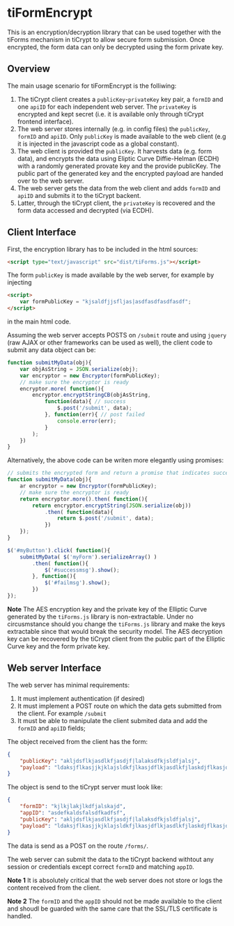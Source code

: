# tiFormEncrypt

This is an encryption/decryption library that can be used together 
with the tiForms mechanism  in tiCrypt to allow secure form submission. 
Once encrypted, the form data can only be decrypted using the form private key.

## Overview

The main usage scenario for tiFormEncrypt is the folliwing:

1. The tiCrypt client creates a `publicKey`-`privateKey` key pair, a `formID` and one `apiID` for each independent web server. The `privateKey` is encrypted and kept secret (i.e. it is available only through tiCrypt frontend interface).
2. The web server stores internally (e.g. in config files) the `publicKey`, `formID` and `apiID`. Only `publicKey` is made available to the web client (e.g it is injected in the javascript code as a global constant).
3. The web client is provided the `publicKey`. It harvests data (e.g. form data), and encrypts the data using Eliptic Curve Diffie-Helman (ECDH) with a randomly generated provate key and the provide publicKey. The public part of the generated key and the encrypted payload are handed over to the web server.
5. The web server gets the data from the web client and adds `formID` and `apiID` and submits it to the tiCrypt backent.
4. Latter, through the tiCrypt client, the `privateKey` is recovered and the form data accessed and decrypted (via ECDH).


## Client Interface

First, the encryption library has to be included in the html sources:
```HTML
<script type="text/javascript" src="dist/tiForms.js"></script>
```

The form `publicKey` is made available by the web server, for example by injecting 
```HTML
<script> 
    var formPublicKey = "kjsaldfjjsfljas|asdfasdfasdfasdf";
</script>
```
in the main html code.

Assuming the web server accepts POSTS on `/submit` route and using `jquery` (raw AJAX or other frameworks can be used as well), the client code to submit any data object can be:
```Javascript
function submitMyData(obj){
    var objAsString = JSON.serialize(obj);
    var encryptor = new Encryptor(formPublicKey);
    // make sure the encryptor is ready
    encryptor.more( function(){
        encryptor.encryptStringCB(objAsString, 
            function(data){ // success
                $.post('/submit', data);
            }, function(err){ // post failed
                console.error(err);
            }
        );
    })
}
```

Alternatively, the above code can be writen more elegantly using promises:
```Javascript
// submits the encrypted form and return a promise that indicates success or failure
function submitMyData(obj){
    ar encryptor = new Encryptor(formPublicKey);
    // make sure the encryptor is ready
    return encryptor.more().then( function(){
        return encryptor.encryptString(JSON.serialize(obj))
            .then( function(data){
                return $.post('/submit', data);
            })
    });
}

$('#myButton').click( function(){
    submitMyData( $('myForm').serializeArray() )
        .then( function(){
            $('#successmsg').show();
        }, function(){
            $('#failmsg').show();
        })
});
```

**Note** The AES encryption key and the private key of the Elliptic Curve generated by the `tiForms.js` library is non-extractable. Under no circusmstance should you change the `tiForms.js` library and make the keys extractable since that would break the security model. The AES decryption key can be recovered by the tiCrypt client from the public part of the Elliptic Curve key and the form private key.

## Web server Interface

The web server has minimal requirements:

1. It must implement authentication (if desired)
2. It must implement a POST route on which the data gets submitted from the client. For example `/submit`
3. It must be able to manipulate the client submited data and add the `formID` and `apiID` fields;

The object received from the client has the form:

```JSON
{
    "publicKey": "akljdsflkjasdlkfjasdjf|lalaksdfkjsldfjalsj",
    "payload": "ldaksjflkasjjkjklajsldkfjlkasjdflkjasdlkfjlaskdjflkasjdflkjasldfkjas"
}
``` 
The object is send to the tiCrypt server must look like:

```JSON
{
    "formID": "kjlkjlakjlkdfjalskajd", 
    "appID": "asdefkaldsfalsdfkadfsf",
    "publicKey": "akljdsflkjasdlkfjasdjf|lalaksdfkjsldfjalsj",
    "payload": "ldaksjflkasjjkjklajsldkfjlkasjdflkjasdlkfjlaskdjflkasjdflkjasldfkjas"
}
``` 
The data is send as a POST on the route `/forms/`.

The web server can submit the data to the tiCrypt backend withtout any session or credentials except correct `formID` and matching `appID`. 

**Note 1** It is absolutely critical that the web server does not store or logs the content received from the client.  

**Note 2** The `formID` and the `appID` should not be made available to the client and shoudl be guarded with the same care that the SSL/TLS certificate is handled.
